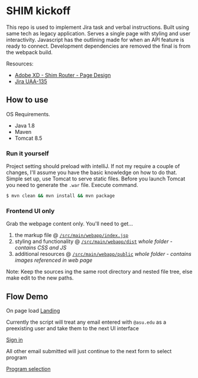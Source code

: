 # SHIM kickoff

This repo is used to implement Jira task and verbal instructions. Built using same tech as legacy application. Serves a single page with styling and user interactivity. 
Javascript has the outlining made for when an API feature is ready to connect. Development dependencies are removed the final is from the webpack build.

Resources:
- [Adobe XD - Shim Router - Page Design](https://xd.adobe.com/view/71a58c91-d7e1-40b8-a5bf-131d8e57ac58-24f6/screen/2f619123-a712-4f2e-96cf-b220fc9ef18d/)
- [Jira UAA-135](https://asudev.jira.com/browse/UAA-135)

## How to use

OS Requirements.
- Java 1.8
- Maven 
- Tomcat 8.5

### Run it yourself
Project setting should preload with intelliJ. If not my require a couple of changes, I'll assume you have the basic knowledge on how to do that.
Simple set up, use Tomcat to serve static files. Before you launch Tomcat you need to generate the `.war` file. Execute command.

```bash
$ mvn clean && mvn install && mvn package
```

### Frontend UI only

Grab the webpage content only. You'll need to get...
1. the markup file @ [`/src/main/webapp/index.jsp`](./src/main/webapp/index.jsp)
2. styling and functionality @ [`/src/main/webapp/dist`](./src/main/webapp/dist) *whole folder - contains CSS and JS*
3. additional resources @ [`/src/main/webapp/public`](./src/main/webapp/public) *whole folder - contains images referenced in web page*

Note: Keep the sources ing the same root directory and nested file tree, else make edit to the new paths.

## Flow Demo

On page load
[Landing](./Screenshot%201.png)

Currently the script will treat any email entered with `@asu.edu` as a preexisting user and take them to the next UI interface

[Sign in](./Screenshot%202.png)

All other email submitted will just continue to the next form to select program 

[Program selection](./Screenshot%203.png)
